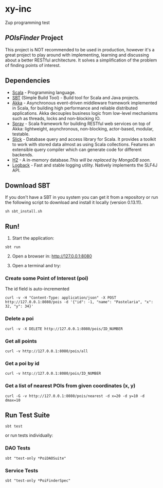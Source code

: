 # xy-inc
Zup programming test
## _POIsFinder_ Project

This project is NOT recommended to be used in production, however it's a great project to play 
around with implementing, learning and discussing about a better RESTful architecture. 
It solves a simplification of the problem of finding points of interest.

## Dependencies

* [Scala] - Programming language.
* [SBT] (Simple Build Tool) - Build tool for Scala and Java projects.
* [Akka] - Asynchronous event-driven middleware framework implemented in Scala, for building high performance and reliable distributed applications. Akka decouples business logic from low-level mechanisms such as threads, locks and non-blocking IO.
* [Spray] - Scala framework for building RESTful web services on top of Akka: lightweight, asynchronous, non-blocking, actor-based, modular, testable.
* [Slick] - Database query and access library for Scala. It provides a toolkit to work with stored data almost as using Scala collections. Features an extensible query compiler which can generate code for different backends.
* [H2] - A in-memory database._This will be replaced by MongoDB soon._
* [Logback] - Fast and stable logging utility. Natively implements the SLF4J API.

## Download SBT

If you don't have a SBT in you system you can get it from a repository or run the following script to download and install it locally (version 0.13.11).

```
sh sbt_install.sh
```

## Run!

1. Start the application:

```
sbt run
```
2. Open a browser in: http://127.0.0.1:8080

3. Open a terminal and try:

### Create some Point of Interest (poi)

The id field is auto-incremented

```
curl -v -H "Content-Type: application/json" -X POST http://127.0.0.1:8080/pois -d '{"id": -1, "name": "Pastelaria", "x": 32, "y": 34}'
```

### Delete a poi
```
curl -v -X DELETE http://127.0.0.1:8080/pois/ID_NUMBER
```

### Get all points

```
curl -v http://127.0.0.1:8080/pois/all
```

### Get a poi by id

```
curl -v http://127.0.0.1:8080/pois/ID_NUMBER
```

### Get a list of nearest POIs from given coordinates (x, y)

```
curl -G -v http://127.0.0.1:8080/pois/nearest -d x=20 -d y=10 -d dmax=10
```
## Run Test Suite
```
sbt test
```
or run tests individually:

### DAO Tests
```
sbt "test-only *PoiDAOSuite"
```

### Service Tests
```
sbt "test-only *PoiFinderSpec"
```

[Scala]: http://www.scala-lang.org
[SBT]: http://www.scala-sbt.org
[Akka]: http://akka.io 
[Spray]: http://spray.io 
[Slick]: http://slick.typesafe.com
[H2]: http://h2database.com/html/main.html
[Logback]: http://logback.qos.ch

